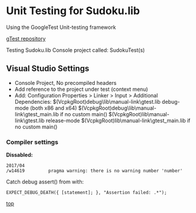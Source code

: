 <!----------------------------------------------------------------><a id="top"></a>
# Unit Testing for Sudoku.lib #
<!---------------------------------------------------------------->
Using the GoogleTest Unit-testing framework

[gTest repository](https://github.com/google/googletest/)


Testing Sudoku.lib
Console project called: SudokuTest(s)

<!----------------------------------------------------------------><a id="vs_settings"></a>
## Visual Studio Settings ##
<!---------------------------------------------------------------->
- Console Project, No precompiled headers
- Add reference to the project under test (context menu)
- Add: Configuration Properties > Linker > Input > Additional Dependencies:
	$(VcpkgRoot)debug\lib\manual-link\gtest.lib			debug-mode (both x86 and x64)
	$(VcpkgRoot)debug\lib\manual-link\gtest_main.lib		if no custom main()
	$(VcpkgRoot)lib\manual-link\gtest.lib				release-mode
	$(VcpkgRoot)lib\manual-link\gtest_main.lib				if no custom main()


### Compiler settings
**Dissabled:**
```
2017/04
/w14619			pragma warning: there is no warning number 'number'
```

<!---------------------------------------------------------------->
Catch debug assert() from <cassert> with:

    EXPECT_DEBUG_DEATH({ [statement]; }, "Assertion failed: .*");


[top](#top)
